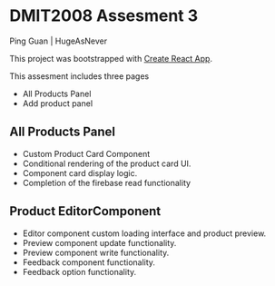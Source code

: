 # DMIT2008 Assesment 3
Ping Guan | HugeAsNever


This project was bootstrapped with [Create React App](https://github.com/facebook/create-react-app).

This assesment includes three pages

- All Products Panel
- Add product panel


## All Products Panel

 - Custom Product Card Component
 - Conditional rendering of the product card UI.
 - Component card display logic.
 - Completion of the firebase read functionality




## Product EditorComponent

 - Editor component custom loading interface and product preview.
 - Preview component update functionality.
 - Preview component write functionality.
 - Feedback component functionality.
 - Feedback option functionality.

